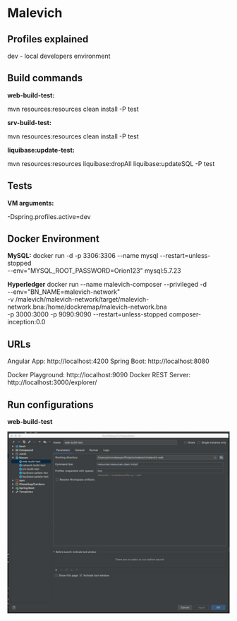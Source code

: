 # Malevich

## Profiles explained

dev - local developers environment


## Build commands

**web-build-test:** 

mvn resources:resources clean install -P test

**srv-build-test:** 

mvn resources:resources clean install -P test

**liquibase:update-test:** 

mvn resources:resources liquibase:dropAll liquibase:updateSQL -P test

## Tests

**VM arguments:**

-Dspring.profiles.active=dev


## Docker Environment

**MySQL:**
docker run -d -p 3306:3306 --name mysql --restart=unless-stopped \
--env="MYSQL_ROOT_PASSWORD=Orion123" mysql:5.7.23

**Hyperledger**
docker run --name malevich-composer --privileged -d \
--env="BN_NAME=malevich-network" \
-v <your path>/malevich/malevich-network/target/malevich-network.bna:/home/dockremap/malevich-network.bna \
-p 3000:3000 -p 9090:9090 --restart=unless-stopped composer-inception:0.0


## URLs
Angular App: http://localhost:4200
Spring Boot: http://localhost:8080

Docker Playground: http://localhost:9090
Docker REST Server: http://localhost:3000/explorer/

## Run configurations

**web-build-test**
<p align="center">
  <img src="readme/img/web-build-test.png">
</p>

